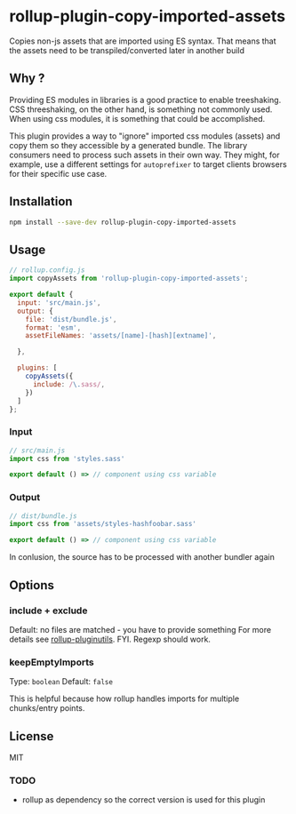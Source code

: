 # rollup-plugin-copy-imported-assets

Copies non-js assets that are imported using ES syntax.
That means that the assets need to be transpiled/converted later in another build

## Why ?
Providing ES modules in libraries is a good practice to enable treeshaking.
CSS threeshaking, on the other hand, is something not commonly used. When
using css modules, it is something that could be accomplished.

This plugin provides a way to "ignore" imported css modules (assets) and copy
them so they accessible by a generated bundle. The library consumers need to
process such assets in their own way. They might, for example, use a different
settings for `autoprefixer` to target clients browsers for their specific use case.

## Installation

```bash
npm install --save-dev rollup-plugin-copy-imported-assets
```

## Usage

```js
// rollup.config.js
import copyAssets from 'rollup-plugin-copy-imported-assets';

export default {
  input: 'src/main.js',
  output: {
    file: 'dist/bundle.js',
    format: 'esm',
    assetFileNames: 'assets/[name]-[hash][extname]',

  },

  plugins: [
    copyAssets({
      include: /\.sass/,
    })
  ]
};
```

### Input
```js
// src/main.js
import css from 'styles.sass'

export default () => // component using css variable
```

### Output
```js
// dist/bundle.js
import css from 'assets/styles-hashfoobar.sass'

export default () => // component using css variable
```

In conlusion, the source has to be processed with another bundler again

## Options
### include + exclude
Default: no files are matched - you have to provide something
For more details see [rollup-pluginutils](https://github.com/rollup/rollup-pluginutils#createfilter). FYI. Regexp should work.

### keepEmptyImports

Type: `boolean`
Default: `false`

This is helpful because how rollup handles imports for multiple chunks/entry points.

## License

MIT

### TODO

- rollup as dependency so the correct version is used for this plugin
